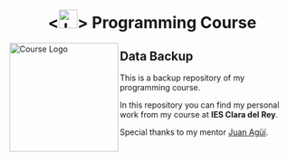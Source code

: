 <h1 align="center">
  <<img src="https://github.com/Rakioth/ProgrammingCourse/assets/75569411/685d1440-8ec2-4cdf-9411-c59280d9e0b6" alt="Laptop" width="33"/>> Programming Course
</h1>

<img src="https://github.com/Rakioth/ProgrammingCourse/assets/75569411/ce00e111-3736-43a4-8d6a-cb4c31b651e2" alt="Course Logo" align="left" width="192"/>

## Data Backup

This is a backup repository of my programming course.

In this repository you can find my personal work from my course at **IES Clara del Rey**.

Special thanks to my mentor [Juan Agüí](https://github.com/jagui).

